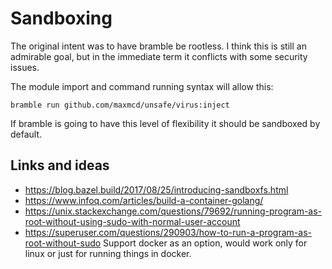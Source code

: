 # Sandboxing

The original intent was to have bramble be rootless. I think this is still an admirable goal, but in the immediate term it conflicts with some security issues.

The module import and command running syntax will allow this:
```
bramble run github.com/maxmcd/unsafe/virus:inject
```
If bramble is going to have this level of flexibility it should be sandboxed by default.

## Links and ideas

- https://blog.bazel.build/2017/08/25/introducing-sandboxfs.html
- https://www.infoq.com/articles/build-a-container-golang/
- https://unix.stackexchange.com/questions/79692/running-program-as-root-without-using-sudo-with-normal-user-account
- https://superuser.com/questions/290903/how-to-run-a-program-as-root-without-sudo
Support docker as an option, would work only for linux or just for running things in docker.
